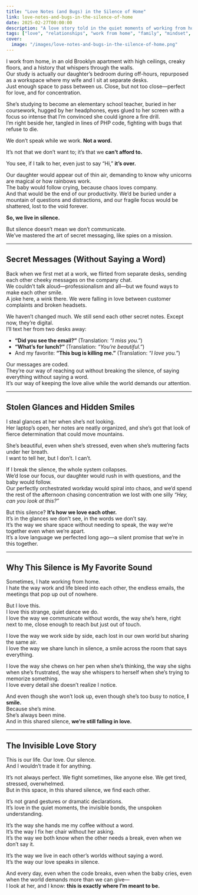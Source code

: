 ```yaml
---
title: "Love Notes (and Bugs) in the Silence of Home"
link: love-notes-and-bugs-in-the-silence-of-home
date: 2025-02-27T00:00:00
description: "A love story told in the quiet moments of working from home together."
tags: ["love", "relationships", "work from home", "family", "mindset", "personal growth"]
cover:
  image: "/images/love-notes-and-bugs-in-the-silence-of-home.png"
---
```

I work from home, in an old Brooklyn apartment with high ceilings, creaky floors, and a history that whispers through the walls.  
Our study is actually our daughter’s bedroom during off-hours, repurposed as a workspace where my wife and I sit at separate desks.  
Just enough space to pass between us. Close, but not too close—perfect for love, and for concentration.

She’s studying to become an elementary school teacher, buried in her coursework, hugged by her headphones, eyes glued to her screen with a focus so intense that I’m convinced she could ignore a fire drill.  
I’m right beside her, tangled in lines of PHP code, fighting with bugs that refuse to die.

We don’t speak while we work. **Not a word.**  

It’s not that we don’t want to; it’s that we **can’t afford to.**  

You see, if I talk to her, even just to say “Hi,” **it’s over.**  

Our daughter would appear out of thin air, demanding to know why unicorns are magical or how rainbows work.  
The baby would follow crying, because chaos loves company.  
And that would be the end of our productivity. We’d be buried under a mountain of questions and distractions, and our fragile focus would be shattered, lost to the void forever.  

**So, we live in silence.**  

But silence doesn’t mean we don’t communicate.  
We’ve mastered the art of secret messaging, like spies on a mission.  

---

## **Secret Messages (Without Saying a Word)**

Back when we first met at a work, we flirted from separate desks, sending each other cheeky messages on the company chat.  
We couldn’t talk aloud—professionalism and all—but we found ways to make each other smile.  
A joke here, a wink there. We were falling in love between customer complaints and broken headsets.  

We haven’t changed much. We still send each other secret notes. Except now, they’re digital.  
I’ll text her from two desks away:  

- **“Did you see the email?”** (Translation: *“I miss you.”*)  
- **“What’s for lunch?”** (Translation: *“You’re beautiful.”*)  
- And my favorite: **“This bug is killing me.”** (Translation: *“I love you.”*)  

Our messages are coded.  
They’re our way of reaching out without breaking the silence, of saying everything without saying a word.  
It’s our way of keeping the love alive while the world demands our attention.  

---

## **Stolen Glances and Hidden Smiles**  

I steal glances at her when she’s not looking.  
Her laptop’s open, her notes are neatly organized, and she’s got that look of fierce determination that could move mountains.  

She’s beautiful, even when she’s stressed, even when she’s muttering facts under her breath.  
I want to tell her, but I don’t. I can’t.  

If I break the silence, the whole system collapses.  
We’d lose our focus, our daughter would rush in with questions, and the baby would follow.  
Our perfectly orchestrated workday would spiral into chaos, and we’d spend the rest of the afternoon chasing concentration we lost with one silly *“Hey, can you look at this?”*  

But this silence? **It’s how we love each other.**  
It’s in the glances we don’t see, in the words we don’t say.  
It’s the way we share space without needing to speak, the way we’re together even when we’re apart.  
It’s a love language we perfected long ago—a silent promise that we’re in this together.  

---

## **Why This Silence is My Favorite Sound**  

Sometimes, I hate working from home.  
I hate the way work and life bleed into each other, the endless emails, the meetings that pop up out of nowhere.  

But I love this.  
I love this strange, quiet dance we do.  
I love the way we communicate without words, the way she’s here, right next to me, close enough to reach but just out of touch.  

I love the way we work side by side, each lost in our own world but sharing the same air.  
I love the way we share lunch in silence, a smile across the room that says everything.  

I love the way she chews on her pen when she’s thinking, the way she sighs when she’s frustrated, the way she whispers to herself when she’s trying to memorize something.  
I love every detail she doesn’t realize I notice.  

And even though she won’t look up, even though she’s too busy to notice, **I smile.**  
Because she’s mine.  
She’s always been mine.  
And in this shared silence, **we’re still falling in love.**  

---

## **The Invisible Love Story**  

This is our life. Our love. Our silence.  
And I wouldn’t trade it for anything.  

It’s not always perfect. We fight sometimes, like anyone else. We get tired, stressed, overwhelmed.  
But in this space, in this shared silence, we find each other.  

It’s not grand gestures or dramatic declarations.  
It’s love in the quiet moments, the invisible bonds, the unspoken understanding.  

It’s the way she hands me my coffee without a word.  
It’s the way I fix her chair without her asking.  
It’s the way we both know when the other needs a break, even when we don’t say it.  

It’s the way we live in each other’s worlds without saying a word.  
It’s the way our love speaks in silence.  

And every day, even when the code breaks, even when the baby cries, even when the world demands more than we can give—  
I look at her, and I know: **this is exactly where I’m meant to be.**  